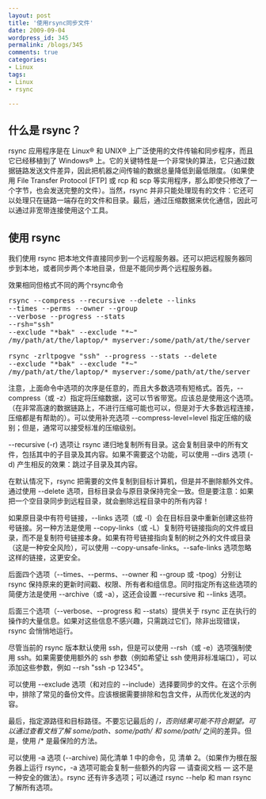```yaml
---
layout: post
title: '使用rsync同步文件'
date: 2009-09-04
wordpress_id: 345
permalink: /blogs/345
comments: true
categories:
- Linux
tags:
- Linux
- rsync

---
```

## 什么是 rsync？
rsync 应用程序是在 Linux® 和 UNIX® 上广泛使用的文件传输和同步程序，而且它已经移植到了 Windows® 上。它的关键特性是一个非常快的算法，它只通过数据链路发送文件差异，因此把机器之间传输的数据总量降低到最低限度。（如果使用 File Transfer Protocol [FTP] 或 rcp 和 scp 等实用程序，那么即使只修改了一个字节，也会发送完整的文件）。当然，rsync 并非只能处理现有的文件：它还可以处理只在链路一端存在的文件和目录。最后，通过压缩数据来优化通信，因此可以通过非宽带连接使用这个工具。

## 使用 rsync
我们使用 rsync 把本地文件直接同步到一个远程服务器。还可以把远程服务器同步到本地，或者同步两个本地目录，但是不能同步两个远程服务器。

效果相同但格式不同的两个rsync命令
<pre class="prettyprint linenums">
rsync --compress --recursive --delete --links 
--times --perms --owner --group 
--verbose --progress --stats 
--rsh="ssh" 
--exclude "*bak" --exclude "*~" 
/my/path/at/the/laptop/* myserver:/some/path/at/the/server

rsync -zrltpogve "ssh" --progress --stats --delete 
--exclude "*bak" --exclude "*~" 
/my/path/at/the/laptop/* myserver:/some/path/at/the/server
</pre>

注意，上面命令中选项的次序是任意的，而且大多数选项有短格式。首先，--compress（或 -z）指定将压缩数据，这可以节省带宽。应该总是使用这个选项。（在非常高速的数据链路上，不进行压缩可能也可以，但是对于大多数远程连接，压缩都是有帮助的）。可以使用补充选项 --compress-level=level 指定压缩的级别；但是，通常可以接受标准的压缩级别。

--recursive (-r) 选项让 rsync 递归地复制所有目录。这会复制目录中的所有文件，包括其中的子目录及其内容。如果不需要这个功能，可以使用 --dirs 选项 (-d) 产生相反的效果：跳过子目录及其内容。

在默认情况下，rsync 把需要的文件复制到目标计算机，但是并不删除额外文件。通过使用 --delete 选项，目标目录会与原目录保持完全一致。但是要注意：如果把一个空目录同步到远程目录，就会删除远程目录中的所有内容！

如果原目录中有符号链接，--links 选项（或 -l）会在目标目录中重新创建这些符号链接。另一种方法是使用 --copy-links（或 -L）复制符号链接指向的文件或目录，而不是复制符号链接本身。如果有符号链接指向复制的树之外的文件或目录（这是一种安全风险），可以使用 --copy-unsafe-links。--safe-links 选项忽略这样的链接，这更安全。

后面四个选项（--times、--perms、--owner 和 --group 或 -tpog）分别让 rsync 保持原来的更新时间戳、权限、所有者和组信息。同时指定所有这些选项的简便方法是使用 --archive（或 -a），这还会设置 --recursive 和 --links 选项。

后面三个选项（--verbose、--progress 和 --stats）提供关于 rsync 正在执行的操作的大量信息。如果对这些信息不感兴趣，只需跳过它们，除非出现错误，rsync 会悄悄地运行。

尽管当前的 rsync 版本默认使用 ssh，但是可以使用 --rsh（或 -e）选项强制使用 ssh。如果需要使用额外的 ssh 参数（例如希望让 ssh 使用非标准端口），可以添加这些参数，例如 --rsh "ssh -p 12345"。

可以使用 --exclude 选项（和对应的 --include）选择要同步的文件。在这个示例中，排除了常见的备份文件。应该根据需要排除和包含文件，从而优化发送的内容。

最后，指定源路径和目标路径。不要忘记最后的 /*，否则结果可能不符合期望。可以通过查看文档了解 some/path、some/path/ 和 some/path/* 之间的差异。但是，使用 /* 是最保险的方法。

可以使用 -a 选项 (--archive) 简化清单 1 中的命令，见 清单 2。（如果作为根在服务器上运行 rsync，-a 选项可能会复制一些额外的内容 — 请查阅文档 — 这不是一种安全的做法）。rsync 还有许多选项；可以通过 rsync --help 和 man rsync 了解所有选项。
